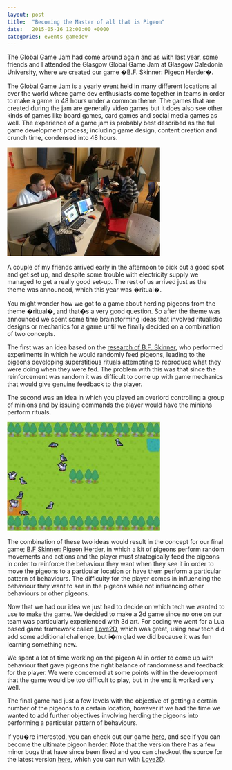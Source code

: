 ```yaml
---
layout: post
title:  "Becoming the Master of all that is Pigeon"
date:   2015-05-16 12:00:00 +0000
categories: events gamedev
---
```


The Global Game Jam had come around again and as with last year, some friends and I attended the Glasgow Global Game Jam at Glasgow Caledonia University, where we created our game �B.F. Skinner: Pigeon Herder�.

The [Global Game Jam][global-game-jam] is a yearly event held in many different locations all over the world where game dev enthusiasts come together in teams in order to make a game in 48 hours under a common theme. The games that are created during the jam are generally video games but it does also see other kinds of games like board games, card games and social media games as well. The experience of a game jam is probably best described as the full game development process; including game design, content creation and crunch time, condensed into 48 hours.

![alt text](https://github.com/AerialMantis/aerialmantis.github.io/raw/master/images/game-jam-2016.jpg "Game Jam 2016")

A couple of my friends arrived early in the afternoon to pick out a good spot and get set up, and despite some trouble with electricity supply we managed to get a really good set-up. The rest of us arrived just as the theme was announced, which this year was �ritual�.

You might wonder how we got to a game about herding pigeons from the theme �ritual�, and that�s a very good question. So after the theme was announced we spent some time brainstorming ideas that involved ritualistic designs or mechanics for a game until we finally decided on a combination of two concepts.

The first was an idea based on the [research of B.F. Skinner][b-f-skinner], who performed experiments in which he would randomly feed pigeons, leading to the pigeons developing superstitious rituals attempting to reproduce what they were doing when they were fed. The problem with this was that since the reinforcement was random it was difficult to come up with game mechanics that would give genuine feedback to the player.

The second was an idea in which you played an overlord controlling a group of minions and by issuing commands the player would have the minions perform rituals.

![alt text](https://github.com/AerialMantis/aerialmantis.github.io/raw/master/images/pigeon-herder.jpg "B.F Skinner: Pigeon Herder")

The combination of these two ideas would result in the concept for our final game; [B.F Skinner: Pigeon Herder][pigeon-herder], in which a kit of pigeons perform random movements and actions and the player must strategically feed the pigeons in order to reinforce the behaviour they want when they see it in order to move the pigeons to a particular location or have them perform a particular pattern of behaviours. The difficulty for the player comes in influencing the behaviour they want to see in the pigeons while not influencing other behaviours or other pigeons.

Now that we had our idea we just had to decide on which tech we wanted to use to make the game. We decided to make a 2d game since no one on our team was particularly experienced with 3d art. For coding we went for a Lua based game framework called [Love2D][love-2d], which was great, using new tech did add some additional challenge, but i�m glad we did because it was fun learning something new.

We spent a lot of time working on the pigeon AI in order to come up with behaviour that gave pigeons the right balance of randomness and feedback for the player. We were concerned at some points within the development that the game would be too difficult to play, but in the end it worked very well.

The final game had just a few levels with the objective of getting a certain number of the pigeons to a certain location, however if we had the time we wanted to add further objectives involving herding the pigeons into performing a particular pattern of behaviours.

If you�re interested, you can check out our game [here][pigeon-herder], and see if you can become the ultimate pigeon herder. Note that the version there has a few minor bugs that have since been fixed and you can checkout the source for the latest version [here][source], which you can run with [Love2D][love-2d].

[global-game-jam]: http://globalgamejam.org/
[b-f-skinner]: http://psychclassics.yorku.ca/Skinner/Pigeon/
[pigeon-herder]: http://globalgamejam.org/2016/games/bf-skinner-pigeon-herder
[love-2d]: https://love2d.org/
[source]: https://github.com/mulingkittens